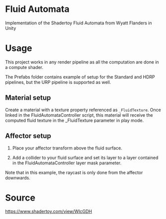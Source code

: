# Fluid Automata

Implementation of the Shadertoy Fluid Automata from Wyatt Flanders in Unity

# Usage

This project works in any render pipeline as all the computation are done in a compute shader.

The Prefabs folder contains example of setup for the Standard and HDRP pipelines, but the URP pipeline is supported as well.

## Material setup

Create a material with a texture property referenced as `_FluidTexture`. Once linked in the FluidAutomataController script, this material will receive the computed fluid texture in the _FluidTexture parameter in play mode.

## Affector setup

1. Place your affector transform above the fluid surface.

2. Add a collider to your fluid surface and set its layer to a layer contained in the FluidAutomataController layer mask parameter.


Note that in this example, the raycast is only done from the affector downwards.

# Source
https://www.shadertoy.com/view/WlcGDH
